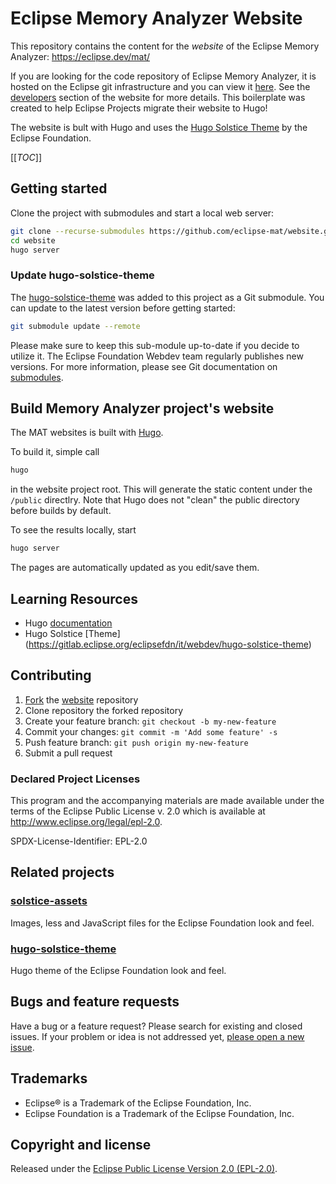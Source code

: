 # Eclipse Memory Analyzer Website

This repository contains the content for the *website* of the Eclipse Memory Analyzer: https://eclipse.dev/mat/

If you are looking for the code repository of Eclipse Memory Analyzer, it is hosted on the Eclipse git infrastructure and you can view it [here](https://github.com/eclipse-mat/mat). See the [developers](https://eclipse.dev/mat/developers/) section of the website for more details.
This boilerplate was created to help Eclipse Projects migrate their website to Hugo!

The website is bult with Hugo and uses the [Hugo Solstice Theme](https://gitlab.eclipse.org/eclipsefdn/it/webdev/hugo-solstice-theme) by the Eclipse Foundation.

[[_TOC_]]

## Getting started

Clone the project with submodules and start a local web server:

```bash
git clone --recurse-submodules https://github.com/eclipse-mat/website.git
cd website
hugo server
```

### Update hugo-solstice-theme

The [hugo-solstice-theme](https://gitlab.eclipse.org/eclipsefdn/it/webdev/hugo-solstice-theme) was added to this project as a Git submodule. You can update to the latest version before getting started:

```bash
git submodule update --remote
```

Please make sure to keep this sub-module up-to-date if you decide to utilize it. The Eclipse Foundation Webdev team regularly publishes new versions. For more information, please see Git documentation on [submodules](https://git-scm.com/book/en/v2/Git-Tools-Submodules).

## Build Memory Analyzer project's website

The MAT websites is built with [Hugo](https://gohugo.io/).

To build it, simple call
```bash
hugo
```
in the website project root. This will generate the static content under the ```/public``` directlry. Note that Hugo does not "clean" the public directory before builds by default.

To see the results locally, start 
```bash
hugo server
```

The pages are automatically updated as you edit/save them.

## Learning Resources

* Hugo [documentation](https://gohugo.io/documentation/) 
* Hugo Solstice [Theme] (https://gitlab.eclipse.org/eclipsefdn/it/webdev/hugo-solstice-theme)

## Contributing

1. [Fork](https://docs.gitlab.com/ee/user/project/repository/forking_workflow.html) the [website](https://github.com/eclipse-mat/website.git) repository
2. Clone repository the forked repository
3. Create your feature branch: `git checkout -b my-new-feature`
4. Commit your changes: `git commit -m 'Add some feature' -s`
5. Push feature branch: `git push origin my-new-feature`
6. Submit a pull request

### Declared Project Licenses

This program and the accompanying materials are made available under the terms
of the Eclipse Public License v. 2.0 which is available at
http://www.eclipse.org/legal/epl-2.0.

SPDX-License-Identifier: EPL-2.0

## Related projects

### [solstice-assets](https://gitlab.eclipse.org/eclipsefdn/it/webdev/solstice-assets)

Images, less and JavaScript files for the Eclipse Foundation look and feel.

### [hugo-solstice-theme](https://gitlab.eclipse.org/eclipsefdn/it/webdev/hugo-solstice-theme)

Hugo theme of the Eclipse Foundation look and feel.

## Bugs and feature requests

Have a bug or a feature request? Please search for existing and closed issues. If your problem or idea is not addressed yet, [please open a new issue](https://github.com/eclipse-mat/website/issues/new).

## Trademarks

* Eclipse® is a Trademark of the Eclipse Foundation, Inc.
* Eclipse Foundation is a Trademark of the Eclipse Foundation, Inc.

## Copyright and license

Released under the [Eclipse Public License Version 2.0 (EPL-2.0)](LICENSE).
